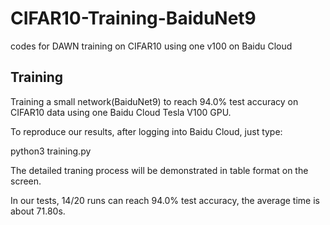 # CIFAR10-Training-BaiduNet9
codes for DAWN training on CIFAR10 using one v100 on Baidu Cloud

Training
--------
Training a small network(BaiduNet9) to reach 94.0% test accuracy on CIFAR10 data using one Baidu Cloud Tesla V100 GPU.

To reproduce our results, after logging into Baidu Cloud, just type:

python3 training.py

The detailed traning process will be demonstrated in table format on the screen.

In our tests, 14/20 runs can reach 94.0% test accuracy, the average time is about 71.80s.

